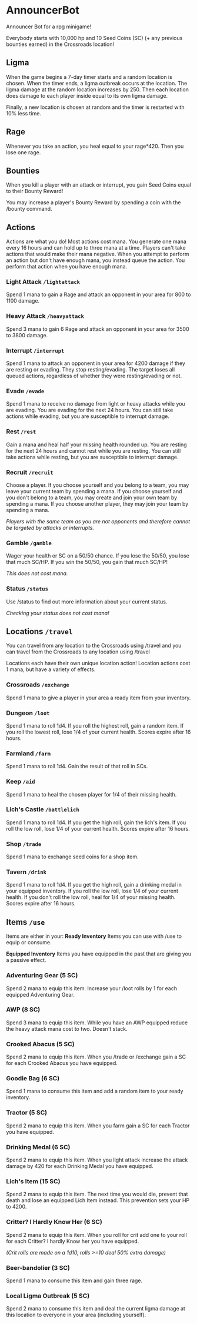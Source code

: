 # AnnouncerBot
Announcer Bot for a rpg minigame!

Everybody starts with 10,000 hp and 10 Seed Coins (SC) (+ any previous bounties earned) in the Crossroads location!

## Ligma
When the game begins a 7-day timer starts and a random location is chosen. When the timer ends, a ligma outbreak occurs at the location. The ligma damage at the random location increases by 250. Then each location does damage to each player inside equal to its own ligma damage.

Finally, a new location is chosen at random and the timer is restarted with 10% less time.

## Rage
Whenever you take an action, you heal equal to your rage*420. Then you lose one rage.

## Bounties
When you kill a player with an attack or interrupt, you gain Seed Coins equal to their Bounty Reward!

You may increase a player's Bounty Reward by spending a coin with the /bounty command.

## Actions
Actions are what you do! Most actions cost mana. You generate one mana every 16 hours and can hold up to three mana at a time. Players can't take actions that would make their mana negative.
When you attempt to perform an action but don't have enough mana, you instead queue the action. You perform that action when you have enough mana.

### Light Attack `/lightattack` 
Spend 1 mana to gain a Rage and attack an opponent in your area for 800 to 1100 damage.
### Heavy Attack `/heavyattack` 
Spend 3 mana to gain 6 Rage and attack an opponent in your area for 3500 to 3800 damage.
### Interrupt `/interrupt` 
Spend 1 mana to attack an opponent in your area for 4200 damage if they are resting or evading. They stop resting/evading. The target loses all queued actions, regardless of whether they were resting/evading or not.
### Evade `/evade` 
Spend 1 mana to receive no damage from light or heavy attacks while you are evading. You are evading for the next 24 hours. 
You can still take actions while evading, but you are susceptible to interrupt damage.
### Rest `/rest`
Gain a mana and heal half your missing health rounded up. You are resting for the next 24 hours and cannot rest while you are resting.
You can still take actions while resting, but you are susceptible to interrupt damage.
### Recruit `/recruit`
Choose a player.
If you choose yourself and you belong to a team, you may leave your current team by spending a mana.
If you choose yourself and you don't belong to a team, you may create and join your own team by spending a mana.
If you choose another player, they may join your team by spending a mana.

*Players with the same team as you are not opponents and therefore cannot be targeted by attacks or interrupts.*
### Gamble `/gamble`
Wager your health or SC on a 50/50 chance. If you lose the 50/50, you lose that much SC/HP. If you win the 50/50, you gain that much SC/HP!

*This does not cost mana.*

### Status `/status`
Use /status to find out more information about your current status.

*Checking your status does not cost mana!*

## Locations `/travel`
You can travel from any location to the Crossroads using /travel and you can travel from the Crossroads to any location using /travel

Locations each have their own unique location action! Location actions cost 1 mana, but have a variety of effects.

### Crossroads `/exchange`
Spend 1 mana to give a player in your area a ready item from your inventory.

### Dungeon `/loot`
Spend 1 mana to roll 1d4. If you roll the highest roll, gain a random item. If you roll the lowest roll, lose 1/4 of your current health. Scores expire after 16 hours.

### Farmland `/farm`
Spend 1 mana to roll 1d4. Gain the result of that roll in SCs.

### Keep `/aid`
Spend 1 mana to heal the chosen player for 1/4 of their missing health.

### Lich's Castle `/battlelich`
Spend 1 mana to roll 1d4. If you get the high roll, gain the lich's item. If you roll the low roll, lose 1/4 of your current health. Scores expire after 16 hours.

### Shop `/trade`
Spend 1 mana to exchange seed coins for a shop item.

### Tavern `/drink`
Spend 1 mana to roll 1d4. If you get the high roll, gain a drinking medal in your equipped inventory. If you roll the low roll, lose 1/4 of your current health. If you don't roll the low roll, heal for 1/4 of your missing health. Scores expire after 16 hours.

## Items `/use`
Items are either in your:
**Ready Inventory**
Items you can use with /use to equip or consume.

**Equipped Inventory**
Items you have equipped in the past that are giving you a passive effect.

### Adventuring Gear (5 SC)
Spend 2 mana to equip this item. Increase your /loot rolls by 1 for each equipped Adventuring Gear.

### AWP (8 SC)
Spend 3 mana to equip this item. While you have an AWP equipped reduce the heavy attack mana cost to two. Doesn't stack.

### Crooked Abacus (5 SC)
Spend 2 mana to equip this item. When you /trade or /exchange gain a SC for each Crooked Abacus you have equipped.

### Goodie Bag (6 SC)
Spend 1 mana to consume this item and add a random item to your ready inventory.

### Tractor (5 SC)
Spend 2 mana to equip this item. When you farm gain a SC for each Tractor you have equipped.

### Drinking Medal (6 SC)
Spend 2 mana to equip this item. When you light attack increase the attack damage by 420 for each Drinking Medal you have equipped.

### Lich's Item (15 SC)
Spend 2 mana to equip this item. The next time you would die, prevent that death and lose an equipped Lich Item instead. This prevention sets your HP to 4200.

### Critter? I Hardly Know Her (6 SC)
Spend 2 mana to equip this item. When you roll for crit add one to your roll for each Critter? I hardly Know her you have equipped.

*(Crit rolls are made on a 1d10, rolls >=10 deal 50% extra damage)*

### Beer-bandolier (3 SC)
Spend 1 mana to consume this item and gain three rage.

### Local Ligma Outbreak (5 SC)
Spend 2 mana to consume this item and deal the current ligma damage at this location to everyone in your area (including yourself).
